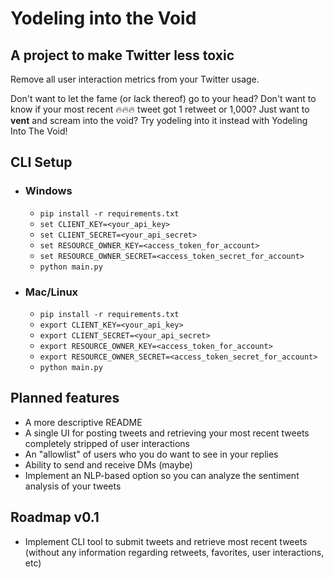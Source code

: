 # Yodeling into the Void
## A project to make Twitter less toxic
Remove all user interaction metrics from your Twitter usage. 

Don't want to let the fame (or lack thereof) go to your head? Don't want to know if your most recent
🔥🔥🔥 tweet got 1 retweet or 1,000? Just want to **vent** and scream into the void? Try 
yodeling into it instead with Yodeling Into The Void!

## CLI Setup
- ### Windows
  - `pip install -r requirements.txt`
  - `set CLIENT_KEY=<your_api_key>`
  - `set CLIENT_SECRET=<your_api_secret>`
  - `set RESOURCE_OWNER_KEY=<access_token_for_account>`
  - `set RESOURCE_OWNER_SECRET=<access_token_secret_for_account>`
  - `python main.py`
- ### Mac/Linux
  - `pip install -r requirements.txt`
  - `export CLIENT_KEY=<your_api_key>`
  - `export CLIENT_SECRET=<your_api_secret>`
  - `export RESOURCE_OWNER_KEY=<access_token_for_account>`
  - `export RESOURCE_OWNER_SECRET=<access_token_secret_for_account>`
  - `python main.py`

## Planned features
- A more descriptive README
- A single UI for posting tweets and retrieving your most recent tweets completely
stripped of user interactions
- An "allowlist" of users who you do want to see in your replies
- Ability to send and receive DMs (maybe)
- Implement an NLP-based option so you can analyze the sentiment analysis of your tweets

## Roadmap v0.1
- Implement CLI tool to submit tweets and retrieve most recent tweets (without any 
information regarding retweets, favorites, user interactions, etc)